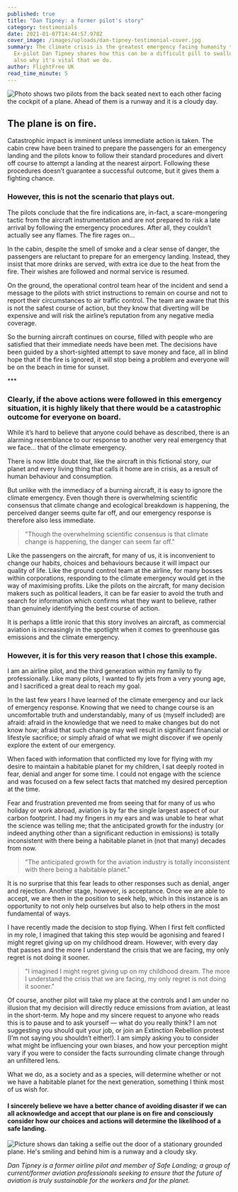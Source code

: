 ```yaml
---
published: true
title: "Dan Tipney: a former pilot's story"
category: testimonials
date: 2021-01-07T14:44:57.978Z
cover_image: /images/uploads/dan-tipney-testimonial-cover.jpg
summary: The climate crisis is the greatest emergency facing humanity today.
  Ex-pilot Dan Tipney shares how this can be a difficult pill to swallow, but
  also why it's vital that we do.
author: FlightFree UK
read_time_minute: 5
---
```

![Photo shows two pilots from the back seated next to each other facing the cockpit of a plane. Ahead of them is a runway and it is a cloudy day. ](/images/uploads/pilots-at-the-cockpit-jon-flobrant-unsplash.jpg "Credit: Jon Flobrant (Source: Unsplash)")

## The plane is on fire.

Catastrophic impact is imminent unless immediate action is taken. The cabin crew have been trained to prepare the passengers for an emergency landing and the pilots know to follow their standard procedures and divert off course to attempt a landing at the nearest airport. Following these procedures doesn’t guarantee a successful outcome, but it gives them a fighting chance.

### However, this is not the scenario that plays out.

The pilots conclude that the fire indications are, in-fact, a scare-mongering tactic from the aircraft instrumentation and are not prepared to risk a late arrival by following the emergency procedures. After all, they couldn’t actually see any flames. The fire rages on…

In the cabin, despite the smell of smoke and a clear sense of danger, the passengers are reluctant to prepare for an emergency landing. Instead, they insist that more drinks are served, with extra ice due to the heat from the fire. Their wishes are followed and normal service is resumed.

On the ground, the operational control team hear of the incident and send a message to the pilots with strict instructions to remain on course and not to report their circumstances to air traffic control. The team are aware that this is not the safest course of action, but they know that diverting will be expensive and will risk the airline’s reputation from any negative media coverage.

So the burning aircraft continues on course, filled with people who are satisfied that their immediate needs have been met. The decisions have been guided by a short-sighted attempt to save money and face, all in blind hope that if the fire is ignored, it will stop being a problem and everyone will be on the beach in time for sunset.

\*\**

### Clearly, if the above actions were followed in this emergency situation, it is highly likely that there would be a catastrophic outcome for everyone on board.

 While it’s hard to believe that anyone could behave as described, there is an alarming resemblance to our response to another very real emergency that we face… that of the climate emergency.

There is now little doubt that, like the aircraft in this fictional story, our planet and every living thing that calls it home are in crisis, as a result of human behaviour and consumption.

But unlike with the immediacy of a burning aircraft, it is easy to ignore the climate emergency. Even though there is overwhelming scientific consensus that climate change and ecological breakdown is happening, the perceived danger seems quite far off, and our emergency response is therefore also less immediate. 

> "Though the overwhelming scientific consensus is that climate change is happening, the danger can seem far off."

Like the passengers on the aircraft, for many of us, it is inconvenient to change our habits, choices and behaviours because it will impact our quality of life. Like the ground control team at the airline, for many bosses within corporations, responding to the climate emergency would get in the way of maximising profits. Like the pilots on the aircraft, for many decision makers such as political leaders, it can be far easier to avoid the truth and search for information which confirms what they want to believe, rather than genuinely identifying the best course of action.

It is perhaps a little ironic that this story involves an aircraft, as commercial aviation is increasingly in the spotlight when it comes to greenhouse gas emissions and the climate emergency. 

### However, it is for this very reason that I chose this example.

I am an airline pilot, and the third generation within my family to fly professionally. Like many pilots, I wanted to fly jets from a very young age, and I sacrificed a great deal to reach my goal.

In the last few years I have learned of the climate emergency and our lack of emergency response. Knowing that we need to change course is an uncomfortable truth and understandably, many of us (myself included) are afraid: afraid in the knowledge that we need to make changes but do not know how; afraid that such change may well result in significant financial or lifestyle sacrifice; or simply afraid of what we might discover if we openly explore the extent of our emergency.

When faced with information that conflicted my love for flying with my desire to maintain a habitable planet for my children, I sat deeply rooted in fear, denial and anger for some time. I could not engage with the science and was focused on a few select facts that matched my desired perception at the time.

Fear and frustration prevented me from seeing that for many of us who holiday or work abroad, aviation is by far the single largest aspect of our carbon footprint. I had my fingers in my ears and was unable to hear what the science was telling me; that the anticipated growth for the industry (or indeed anything other than a significant reduction in emissions) is totally inconsistent with there being a habitable planet in (not that many) decades from now.

> "The anticipated growth for the aviation industry is totally inconsistent with there being a habitable planet."

It is no surprise that this fear leads to other responses such as denial, anger and rejection. Another stage, however, is acceptance. Once we are able to accept, we are then in the position to seek help, which in this instance is an opportunity to not only help ourselves but also to help others in the most fundamental of ways.

I have recently made the decision to stop flying. When I first felt conflicted in my role, I imagined that taking this step would be agonising and feared I might regret giving up on my childhood dream. However, with every day that passes and the more I understand the crisis that we are facing, my only regret is not doing it sooner.

> "I imagined I might regret giving up on my childhood dream. The more I understand the crisis that we are facing, my only regret is not doing it sooner."

Of course, another pilot will take my place at the controls and I am under no illusion that my decision will directly reduce emissions from aviation, at least in the short-term. My hope and my sincere request to anyone who reads this is to pause and to ask yourself — what do you really think? I am not suggesting you should quit your job, or join an Extinction Rebellion protest (I’m not saying you shouldn’t either!). I am simply asking you to consider what might be influencing your own biases, and how your perception might vary if you were to consider the facts surrounding climate change through an unfiltered lens. 

What we do, as a society and as a species, will determine whether or not we have a habitable planet for the next generation, something I think most of us wish for. 

#### I sincerely believe we have a better chance of avoiding disaster if we can all acknowledge and accept that our plane is on fire and consciously consider how our choices and actions will determine the likelihood of a safe landing.

![Picture shows dan taking a selfie out the door of a stationary grounded plane. He's smiling and behind him is a runway and a cloudy sky. ](/images/uploads/dan-tipney-expilot.jpg "Dan Tipney ")

*Dan Tipney is a former airline pilot and member of Safe Landing; a group of current/former aviation professionals seeking to ensure that the future of aviation is truly sustainable for the workers and for the planet.*